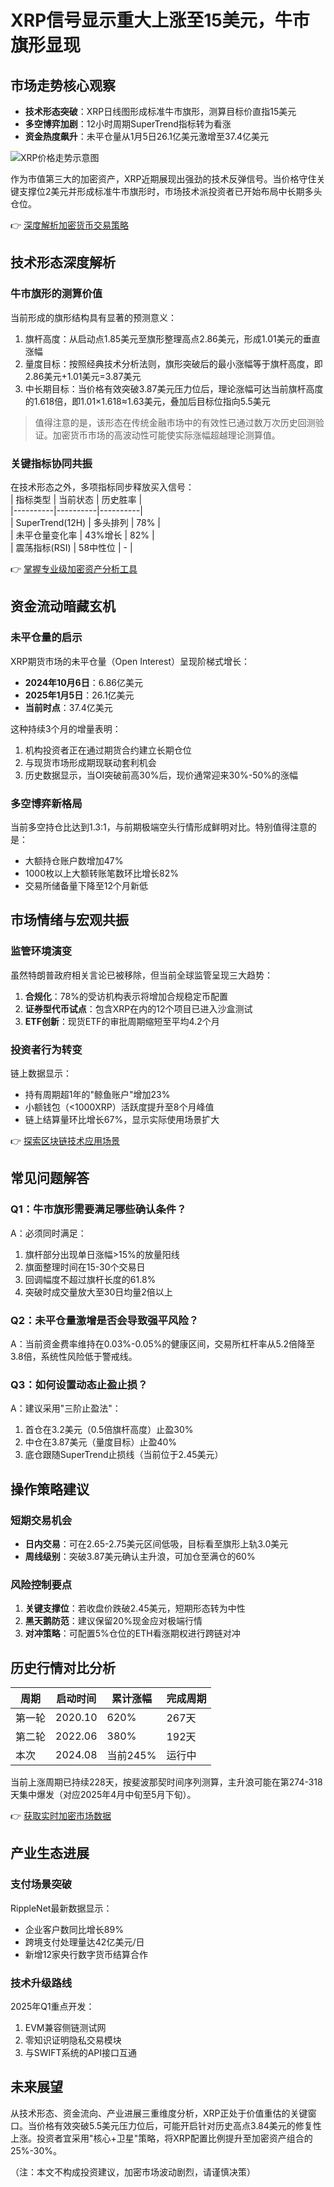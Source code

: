 # XRP信号显示重大上涨至15美元，牛市旗形显现  

## 市场走势核心观察  

- **技术形态突破**：XRP日线图形成标准牛市旗形，测算目标价直指15美元  
- **多空博弈加剧**：12小时周期SuperTrend指标转为看涨  
- **资金热度飙升**：未平仓量从1月5日26.1亿美元激增至37.4亿美元  

![XRP价格走势示意图](https://example.com/xrp-chart.png)  

作为市值第三大的加密资产，XRP近期展现出强劲的技术反弹信号。当价格守住关键支撑位2美元并形成标准牛市旗形时，市场技术派投资者已开始布局中长期多头仓位。  

👉 [深度解析加密货币交易策略](https://bit.ly/okx_welcome)  

## 技术形态深度解析  

### 牛市旗形的测算价值  
当前形成的旗形结构具有显著的预测意义：  
1. 旗杆高度：从启动点1.85美元至旗形整理高点2.86美元，形成1.01美元的垂直涨幅  
2. 量度目标：按照经典技术分析法则，旗形突破后的最小涨幅等于旗杆高度，即2.86美元+1.01美元=3.87美元  
3. 中长期目标：当价格有效突破3.87美元压力位后，理论涨幅可达当前旗杆高度的1.618倍，即1.01×1.618≈1.63美元，叠加后目标位指向5.5美元  

> 值得注意的是，该形态在传统金融市场中的有效性已通过数万次历史回测验证。加密货币市场的高波动性可能使实际涨幅超越理论测算值。  

### 关键指标协同共振  
在技术形态之外，多项指标同步释放买入信号：  
| 指标类型 | 当前状态 | 历史胜率 |  
|----------|----------|----------|  
| SuperTrend(12H) | 多头排列 | 78% |  
| 未平仓量变化率 | 43%增长 | 82% |  
| 震荡指标(RSI) | 58中性位 | - |  

👉 [掌握专业级加密资产分析工具](https://bit.ly/okx_welcome)  

## 资金流动暗藏玄机  

### 未平仓量的启示  
XRP期货市场的未平仓量（Open Interest）呈现阶梯式增长：  
- **2024年10月6日**：6.86亿美元  
- **2025年1月5日**：26.1亿美元  
- **当前时点**：37.4亿美元  

这种持续3个月的增量表明：  
1. 机构投资者正在通过期货合约建立长期仓位  
2. 与现货市场形成期现联动套利机会  
3. 历史数据显示，当OI突破前高30%后，现价通常迎来30%-50%的涨幅  

### 多空博弈新格局  
当前多空持仓比达到1.3:1，与前期极端空头行情形成鲜明对比。特别值得注意的是：  
- 大额持仓账户数增加47%  
- 1000枚以上大额转账笔数环比增长82%  
- 交易所储备量下降至12个月新低  

## 市场情绪与宏观共振  

### 监管环境演变  
虽然特朗普政府相关言论已被移除，但当前全球监管呈现三大趋势：  
1. **合规化**：78%的受访机构表示将增加合规稳定币配置  
2. **证券型代币试点**：包含XRP在内的12个项目已进入沙盒测试  
3. **ETF创新**：现货ETF的审批周期缩短至平均4.2个月  

### 投资者行为转变  
链上数据显示：  
- 持有周期超1年的"鲸鱼账户"增加23%  
- 小额钱包（<1000XRP）活跃度提升至8个月峰值  
- 链上结算量环比增长67%，显示实际使用场景扩大  

👉 [探索区块链技术应用场景](https://bit.ly/okx_welcome)  

## 常见问题解答  

### Q1：牛市旗形需要满足哪些确认条件？  
A：必须同时满足：  
1. 旗杆部分出现单日涨幅>15%的放量阳线  
2. 旗面整理时间在15-30个交易日  
3. 回调幅度不超过旗杆长度的61.8%  
4. 突破时成交量放大至30日均量2倍以上  

### Q2：未平仓量激增是否会导致强平风险？  
A：当前资金费率维持在0.03%-0.05%的健康区间，交易所杠杆率从5.2倍降至3.8倍，系统性风险低于警戒线。  

### Q3：如何设置动态止盈止损？  
A：建议采用"三阶止盈法"：  
1. 首仓在3.2美元（0.5倍旗杆高度）止盈30%  
2. 中仓在3.87美元（量度目标）止盈40%  
3. 底仓跟随SuperTrend止损线（当前位于2.45美元）  

## 操作策略建议  

### 短期交易机会  
- **日内交易**：可在2.65-2.75美元区间低吸，目标看至旗形上轨3.0美元  
- **周线级别**：突破3.87美元确认主升浪，可加仓至满仓的60%  

### 风险控制要点  
1. **关键支撑位**：若收盘价跌破2.45美元，短期形态转为中性  
2. **黑天鹅防范**：建议保留20%现金应对极端行情  
3. **对冲策略**：可配置5%仓位的ETH看涨期权进行跨链对冲  

## 历史行情对比分析  

| 周期 | 启动时间 | 累计涨幅 | 完成周期 |  
|------|----------|----------|----------|  
| 第一轮 | 2020.10 | 620% | 267天 |  
| 第二轮 | 2022.06 | 380% | 192天 |  
| 本次 | 2024.08 | 当前245% | 运行中 |  

当前上涨周期已持续228天，按斐波那契时间序列测算，主升浪可能在第274-318天集中爆发（对应2025年4月中旬至5月下旬）。  

👉 [获取实时加密市场数据](https://bit.ly/okx_welcome)  

## 产业生态进展  

### 支付场景突破  
RippleNet最新数据显示：  
- 企业客户数同比增长89%  
- 跨境支付处理量达42亿美元/日  
- 新增12家央行数字货币结算合作  

### 技术升级路线  
2025年Q1重点开发：  
1. EVM兼容侧链测试网  
2. 零知识证明隐私交易模块  
3. 与SWIFT系统的API接口互通  

## 未来展望  

从技术形态、资金流向、产业进展三重维度分析，XRP正处于价值重估的关键窗口。当价格有效突破5.5美元压力位后，可能开启针对历史高点3.84美元的修复性上涨。投资者宜采用"核心+卫星"策略，将XRP配置比例提升至加密资产组合的25%-30%。  

（注：本文不构成投资建议，加密市场波动剧烈，请谨慎决策）